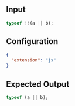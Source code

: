 
## Input
```javascript input
typeof !!(a || b);
```

## Configuration
```json configuration
{
  "extension": "js"
}
```

## Expected Output
```javascript expected output
typeof (a || b);
```
